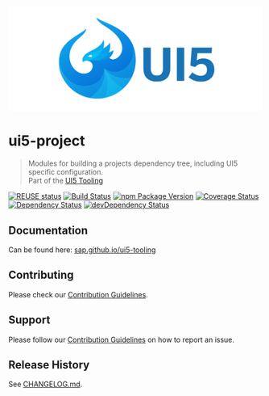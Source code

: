 ![UI5 icon](https://raw.githubusercontent.com/SAP/ui5-tooling/master/docs/images/UI5_logo_wide.png)

# ui5-project
> Modules for building a projects dependency tree, including UI5 specific configuration.  
> Part of the [UI5 Tooling](https://github.com/SAP/ui5-tooling)

[![REUSE status](https://api.reuse.software/badge/github.com/SAP/ui5-project)](https://api.reuse.software/info/github.com/SAP/ui5-project)
[![Build Status](https://dev.azure.com/sap/opensource/_apis/build/status/SAP.ui5-project?branchName=master)](https://dev.azure.com/sap/opensource/_build/latest?definitionId=35&branchName=master)
[![npm Package Version](https://badge.fury.io/js/%40ui5%2Fproject.svg)](https://www.npmjs.com/package/@ui5/project)
[![Coverage Status](https://coveralls.io/repos/github/SAP/ui5-project/badge.svg)](https://coveralls.io/github/SAP/ui5-project)
[![Dependency Status](https://david-dm.org/SAP/ui5-project/master.svg)](https://david-dm.org/SAP/ui5-project/master)
[![devDependency Status](https://david-dm.org/SAP/ui5-project/master/dev-status.svg)](https://david-dm.org/SAP/ui5-project/master#info=devDependencies)

## Documentation
Can be found here: [sap.github.io/ui5-tooling](https://sap.github.io/ui5-tooling/pages/Project/)

## Contributing
Please check our [Contribution Guidelines](https://github.com/SAP/ui5-tooling/blob/master/CONTRIBUTING.md).

## Support
Please follow our [Contribution Guidelines](https://github.com/SAP/ui5-tooling/blob/master/CONTRIBUTING.md#report-an-issue) on how to report an issue.

## Release History
See [CHANGELOG.md](CHANGELOG.md).

